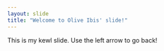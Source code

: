 ```yaml
---
layout: slide
title: "Welcome to Olive Ibis' slide!"
---
```

This is my kewl slide.
Use the left arrow to go back!